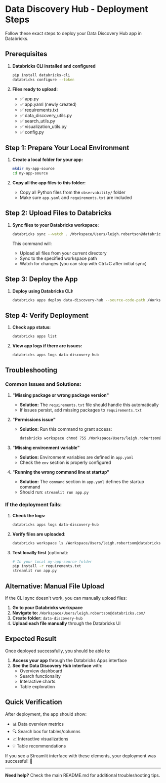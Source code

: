 # Data Discovery Hub - Deployment Steps

Follow these exact steps to deploy your Data Discovery Hub app in Databricks.

## Prerequisites

1. **Databricks CLI installed and configured**
   ```bash
   pip install databricks-cli
   databricks configure --token
   ```

2. **Files ready to upload:**
   - ✅ app.py
   - ✅ app.yaml (newly created)
   - ✅ requirements.txt
   - ✅ data_discovery_utils.py
   - ✅ search_utils.py
   - ✅ visualization_utils.py
   - ✅ config.py

## Step 1: Prepare Your Local Environment

1. **Create a local folder for your app:**
   ```bash
   mkdir my-app-source
   cd my-app-source
   ```

2. **Copy all the app files to this folder:**
   - Copy all Python files from the `observability/` folder
   - Make sure `app.yaml` and `requirements.txt` are included

## Step 2: Upload Files to Databricks

1. **Sync files to your Databricks workspace:**
   ```bash
   databricks sync --watch . /Workspace/Users/leigh.robertson@databricks.com/data-discovery-hub
   ```

   This command will:
   - Upload all files from your current directory
   - Sync to the specified workspace path
   - Watch for changes (you can stop with Ctrl+C after initial sync)

## Step 3: Deploy the App

1. **Deploy using Databricks CLI:**
   ```bash
   databricks apps deploy data-discovery-hub --source-code-path /Workspace/Users/leigh.robertson@databricks.com/data-discovery-hub
   ```

## Step 4: Verify Deployment

1. **Check app status:**
   ```bash
   databricks apps list
   ```

2. **View app logs if there are issues:**
   ```bash
   databricks apps logs data-discovery-hub
   ```

## Troubleshooting

### Common Issues and Solutions:

1. **"Missing package or wrong package version"**
   - **Solution:** The `requirements.txt` file should handle this automatically
   - If issues persist, add missing packages to `requirements.txt`

2. **"Permissions issue"**
   - **Solution:** Run this command to grant access:
     ```bash
     databricks workspace chmod 755 /Workspace/Users/leigh.robertson@databricks.com/data-discovery-hub
     ```

3. **"Missing environment variable"**
   - **Solution:** Environment variables are defined in `app.yaml`
   - Check the `env` section is properly configured

4. **"Running the wrong command line at startup"**
   - **Solution:** The `command` section in `app.yaml` defines the startup command
   - Should run: `streamlit run app.py`

### If the deployment fails:

1. **Check the logs:**
   ```bash
   databricks apps logs data-discovery-hub
   ```

2. **Verify files are uploaded:**
   ```bash
   databricks workspace ls /Workspace/Users/leigh.robertson@databricks.com/data-discovery-hub
   ```

3. **Test locally first** (optional):
   ```bash
   # In your local my-app-source folder
   pip install -r requirements.txt
   streamlit run app.py
   ```

## Alternative: Manual File Upload

If the CLI sync doesn't work, you can manually upload files:

1. **Go to your Databricks workspace**
2. **Navigate to:** `/Workspace/Users/leigh.robertson@databricks.com/`
3. **Create folder:** `data-discovery-hub`
4. **Upload each file manually** through the Databricks UI

## Expected Result

Once deployed successfully, you should be able to:

1. **Access your app** through the Databricks Apps interface
2. **See the Data Discovery Hub interface** with:
   - Overview dashboard
   - Search functionality
   - Interactive charts
   - Table exploration

## Quick Verification

After deployment, the app should show:
- 📊 Data overview metrics
- 🔍 Search box for tables/columns
- 📈 Interactive visualizations
- 💡 Table recommendations

If you see a Streamlit interface with these elements, your deployment was successful! 🎉

---

**Need help?** Check the main README.md for additional troubleshooting tips. 